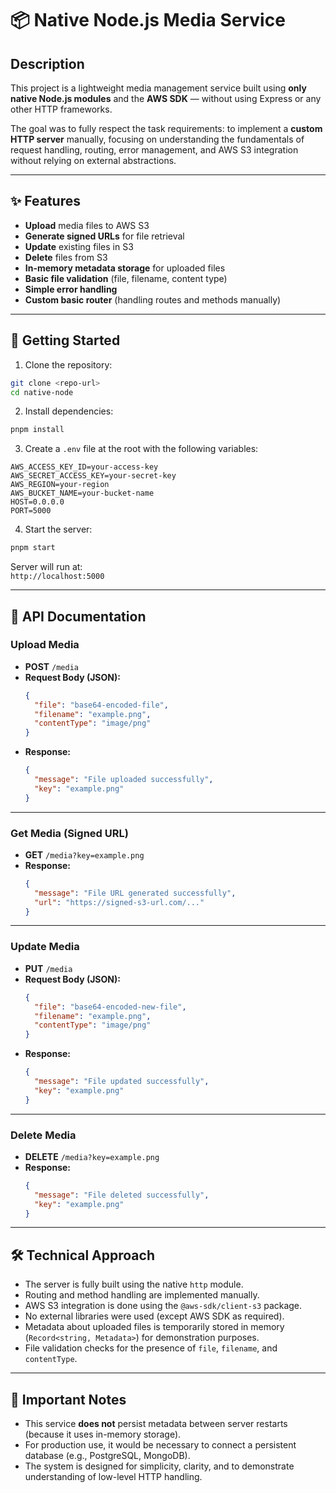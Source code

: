 # 📦 Native Node.js Media Service

## Description

This project is a lightweight media management service built using **only native Node.js modules** and the **AWS SDK** — without using Express or any other HTTP frameworks.

The goal was to fully respect the task requirements: to implement a **custom HTTP server** manually, focusing on understanding the fundamentals of request handling, routing, error management, and AWS S3 integration without relying on external abstractions.

---

## ✨ Features

- **Upload** media files to AWS S3
- **Generate signed URLs** for file retrieval
- **Update** existing files in S3
- **Delete** files from S3
- **In-memory metadata storage** for uploaded files
- **Basic file validation** (file, filename, content type)
- **Simple error handling**
- **Custom basic router** (handling routes and methods manually)

---

## 🚀 Getting Started

1. Clone the repository:

```bash
git clone <repo-url>
cd native-node
```

2. Install dependencies:

```bash
pnpm install
```

3. Create a `.env` file at the root with the following variables:

```
AWS_ACCESS_KEY_ID=your-access-key
AWS_SECRET_ACCESS_KEY=your-secret-key
AWS_REGION=your-region
AWS_BUCKET_NAME=your-bucket-name
HOST=0.0.0.0
PORT=5000
```

4. Start the server:

```bash
pnpm start
```

Server will run at:  
`http://localhost:5000`

---

## 📜 API Documentation

### Upload Media
- **POST** `/media`
- **Request Body (JSON):**
  ```json
  {
    "file": "base64-encoded-file",
    "filename": "example.png",
    "contentType": "image/png"
  }
  ```
- **Response:**
  ```json
  {
    "message": "File uploaded successfully",
    "key": "example.png"
  }
  ```

---

### Get Media (Signed URL)
- **GET** `/media?key=example.png`
- **Response:**
  ```json
  {
    "message": "File URL generated successfully",
    "url": "https://signed-s3-url.com/..."
  }
  ```

---

### Update Media
- **PUT** `/media`
- **Request Body (JSON):**
  ```json
  {
    "file": "base64-encoded-new-file",
    "filename": "example.png",
    "contentType": "image/png"
  }
  ```
- **Response:**
  ```json
  {
    "message": "File updated successfully",
    "key": "example.png"
  }
  ```

---

### Delete Media
- **DELETE** `/media?key=example.png`
- **Response:**
  ```json
  {
    "message": "File deleted successfully",
    "key": "example.png"
  }
  ```

---

## 🛠 Technical Approach

- The server is fully built using the native `http` module.
- Routing and method handling are implemented manually.
- AWS S3 integration is done using the `@aws-sdk/client-s3` package.
- No external libraries were used (except AWS SDK as required).
- Metadata about uploaded files is temporarily stored in memory (`Record<string, Metadata>`) for demonstration purposes.
- File validation checks for the presence of `file`, `filename`, and `contentType`.

---

## 📢 Important Notes

- This service **does not** persist metadata between server restarts (because it uses in-memory storage).
- For production use, it would be necessary to connect a persistent database (e.g., PostgreSQL, MongoDB).
- The system is designed for simplicity, clarity, and to demonstrate understanding of low-level HTTP handling.

